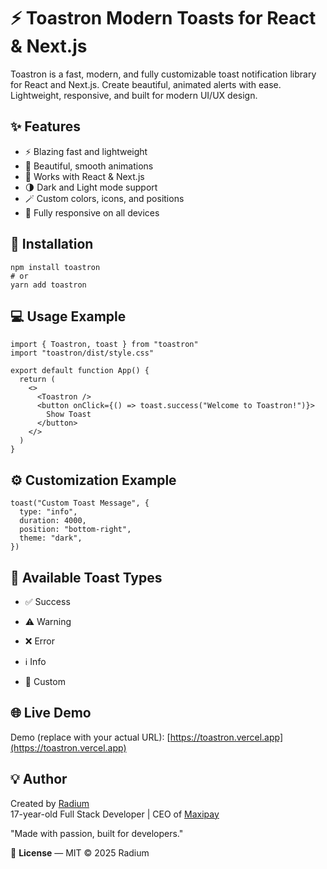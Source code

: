 ⚡ Toastron Modern Toasts for React & Next.js
============================================

Toastron is a fast, modern, and fully customizable toast notification library for React and Next.js. Create beautiful, animated alerts with ease. Lightweight, responsive, and built for modern UI/UX design.

✨ Features
----------

*   ⚡ Blazing fast and lightweight
*   🎨 Beautiful, smooth animations
*   🧩 Works with React & Next.js
*   🌗 Dark and Light mode support
*   🪄 Custom colors, icons, and positions
*   📱 Fully responsive on all devices

🚀 Installation
---------------

    npm install toastron
    # or
    yarn add toastron

💻 Usage Example
----------------

    import { Toastron, toast } from "toastron"
    import "toastron/dist/style.css"
    
    export default function App() {
      return (
        <>
          <Toastron />
          <button onClick={() => toast.success("Welcome to Toastron!")}>
            Show Toast
          </button>
        </>
      )
    }

⚙️ Customization Example
------------------------

    toast("Custom Toast Message", {
      type: "info",
      duration: 4000,
      position: "bottom-right",
      theme: "dark",
    })

🧠 Available Toast Types
------------------------

*   ✅ Success
*   ⚠️ Warning
*   ❌ Error

*   ℹ️ Info
*   🎨 Custom

🌐 Live Demo
------------

Demo (replace with your actual URL): [https://toastron.vercel.app](https://toastron.vercel.app)

💡 Author
---------

Created by [Radium](https://github.com/radium-op)  
17-year-old Full Stack Developer | CEO of [Maxipay](https://maxipay.store)

"Made with passion, built for developers."

📜 **License** — MIT © 2025 Radium
